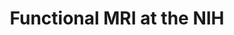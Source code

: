 ---
title: "Functional MRI at the NIH"
project_id: 
conf_date: 2008-10-06
conference_id: ""
presenters:
   - peter_bandettini
summary: "<p>Tour talk, Norwegian contingent</p>"
file: /assets/presentations/T230.ppt
filename: T230.ppt
layout: presentation
---